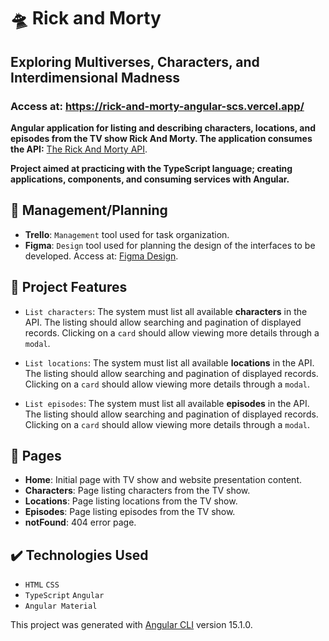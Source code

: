 # 🛸 Rick and Morty
## Exploring Multiverses, Characters, and Interdimensional Madness

### Access at: https://rick-and-morty-angular-scs.vercel.app/

**Angular application for listing and describing characters, locations, and episodes from the TV show Rick And Morty. The application consumes the API:** [The Rick And Morty API](https://rickandmortyapi.com/).

**Project aimed at practicing with the TypeScript language; creating applications, components, and consuming services with Angular.**

## 📅 Management/Planning
- **Trello**: `Management` tool used for task organization.
- **Figma**: `Design` tool used for planning the design of the interfaces to be developed. Access at: [Figma Design](https://www.figma.com/file/orCZxbI4KQv64trLAH97g1/Rick-and-Morty?type=design&node-id=0%3A1&mode=design&t=FVSUtEs491r97LWL-1).

## 🔨 Project Features
- `List characters`: The system must list all available **characters** in the API. The listing should allow searching and pagination of displayed records. Clicking on a `card` should allow viewing more details through a `modal`.

- `List locations`: The system must list all available **locations** in the API. The listing should allow searching and pagination of displayed records. Clicking on a `card` should allow viewing more details through a `modal`.

- `List episodes`: The system must list all available **episodes** in the API. The listing should allow searching and pagination of displayed records. Clicking on a `card` should allow viewing more details through a `modal`.

## 🧩 Pages
- **Home**: Initial page with TV show and website presentation content.
- **Characters**: Page listing characters from the TV show.
- **Locations**: Page listing locations from the TV show.
- **Episodes**: Page listing episodes from the TV show.
- **notFound**: 404 error page.

## ✔️ Technologies Used
- `HTML`  `CSS`
- `TypeScript`  `Angular`
- `Angular Material`

This project was generated with [Angular CLI](https://github.com/angular/angular-cli) version 15.1.0.
